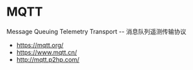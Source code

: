# MQTT

Message Queuing Telemetry Transport -- 消息队列遥测传输协议

- <https://mqtt.org/>
- <https://www.mqtt.cn/>
- <http://mqtt.p2hp.com/>
